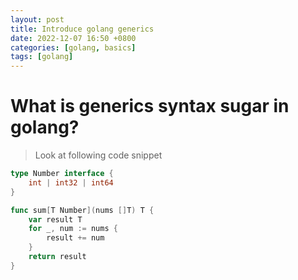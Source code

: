 ```yaml
---
layout: post
title: Introduce golang generics
date: 2022-12-07 16:50 +0800
categories: [golang, basics]
tags: [golang]
---
```

# What is generics syntax sugar in golang?

> Look at following code snippet

```go
type Number interface {
	int | int32 | int64
}

func sum[T Number](nums []T) T {
	var result T
	for _, num := nums {
		result += num
	}
	return result
}
```
